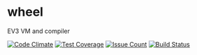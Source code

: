 # wheel
EV3 VM and compiler

[![Code Climate](https://codeclimate.com/github/ArnoVanDerVegt/wheel/badges/gpa.svg)](https://codeclimate.com/github/ArnoVanDerVegt/wheel)
[![Test Coverage](https://codeclimate.com/github/ArnoVanDerVegt/wheel/badges/coverage.svg)](https://codeclimate.com/github/ArnoVanDerVegt/wheel/coverage)
[![Issue Count](https://codeclimate.com/github/ArnoVanDerVegt/wheel/badges/issue_count.svg)](https://codeclimate.com/github/ArnoVanDerVegt/wheel)
[![Build Status](https://travis-ci.org/ArnoVanDerVegt/wheel.svg?branch=master)](https://travis-ci.org/ArnoVanDerVegt/wheel)
